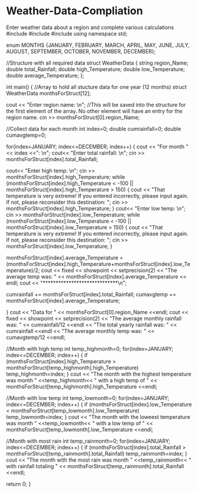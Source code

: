 # Weather-Data-Compliation
Enter weather data about a region and complete various calculations
#include <iostream>
#include <cstring>
#include <iomanip>
using namespace std;

enum MONTHS {JANUARY, FEBRUARY, MARCH, APRIL, MAY, JUNE, JULY, AUGUST, SEPTEMBER, OCTOBER, NOVEMBER, DECEMBER};

//Structure with all required data
struct WeatherData
{
  string region_Name;
  double total_Rainfall;
  double high_Temperature;
  double low_Temperature;
  double average_Temperature;
};

int main() 
{
//Array to hold all stucture data for one year (12 months)
struct WeatherData monthsForStruct[12]; 

cout << "Enter region name: \n";
//This will be saved into the structure for the first element of the array. No other element will have an entry for the region name.
cin >>  monthsForStruct[0].region_Name;

//Collect data for each month
int index=0;
double cumrainfall=0;
double cumavgtemp=0;

for(index=JANUARY; index<=DECEMBER; index++)
{
  cout << "For month " << index <<": \n";
  cout<< "Enter total rainfall: \n";
  cin >> monthsForStruct[index].total_Rainfall;


  cout<< "Enter high temp: \n";
  cin >> monthsForStruct[index].high_Temperature;
  while (monthsForStruct[index].high_Temperature < -100 || monthsForStruct[index].high_Temperature > 150)
    {
    cout << "That temperature is very extreme! If you entered incorrectly, please input again. If not, please reconsider this destination: ";
    cin >> monthsForStruct[index].high_Temperature;
    }
  cout<< "Enter low temp: \n";
  cin >> monthsForStruct[index].low_Temperature;
  while (monthsForStruct[index].low_Temperature < -100 || monthsForStruct[index].low_Temperature > 150)
    {
    cout << "That temperature is very extreme! If you entered incorrectly, please input again. If not, please reconsider this destination: ";
    cin >> monthsForStruct[index].low_Temperature;
    }


  monthsForStruct[index].average_Temperature = (monthsForStruct[index].high_Temperature+monthsForStruct[index].low_Temperature)/2;
  cout << fixed << showpoint << setprecision(2) << "The average temp was: " << monthsForStruct[index].average_Temperature << endl;
  cout << "*****************************\n";

  cumrainfall += monthsForStruct[index].total_Rainfall;
  cumavgtemp += monthsForStruct[index].average_Temperature;

}
cout << "Data for " << monthsForStruct[0].region_Name <<endl;
cout << fixed << showpoint << setprecision(2) <<
"The average monthly rainfall was: " << cumrainfall/12 <<endl
<< "The total yearly rainfall was: " << cumrainfall <<endl
<< "The average monthly temp was: " << cumavgtemp/12 <<endl;

//Month with high temp
int temp_highmonth=0;
for(index=JANUARY; index<=DECEMBER; index++)
{
 if (monthsForStruct[index].high_Temperature > monthsForStruct[temp_highmonth].high_Temperature)
  temp_highmonth=index;
}
cout << "The month with the highest temperature was month " <<temp_highmonth<< " with a high temp of " << monthsForStruct[temp_highmonth].high_Temperature <<endl;


//Month with low temp
int temp_lowmonth=0;
for(index=JANUARY; index<=DECEMBER; index++)
{
 if (monthsForStruct[index].low_Temperature < monthsForStruct[temp_lowmonth].low_Temperature)
  temp_lowmonth=index;
}
cout << "The month with the loweest temperature was month " <<temp_lowmonth<< " with a low temp of " << monthsForStruct[temp_lowmonth].low_Temperature <<endl;

//Month with most rain
int temp_rainmonth=0;
for(index=JANUARY; index<=DECEMBER; index++)
{
 if (monthsForStruct[index].total_Rainfall > monthsForStruct[temp_rainmonth].total_Rainfall)
  temp_rainmonth=index;
}
cout << "The month with the most rain was month " <<temp_rainmonth<< " with rainfall totaling " << monthsForStruct[temp_rainmonth].total_Rainfall <<endl;

return 0;
}
